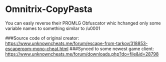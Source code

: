 # Omnitrix-CopyPasta

You can easly reverse their PROMLG Obfuscator whic hchanged only some variable names to something similar to /u0001

###Source code of original creator: 
https://www.unknowncheats.me/forum/escape-from-tarkov/318853-escaperoom-mono-cheat.html
###Synced to some newest game client: 
https://www.unknowncheats.me/forum/downloads.php?do=file&id=28798
